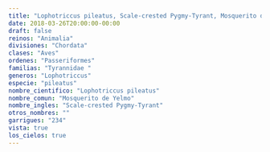 ```yaml
---
title: "Lophotriccus pileatus, Scale-crested Pygmy-Tyrant, Mosquerito de Yelmo"
date: 2018-03-26T20:00:00-00:00
draft: false
reinos: "Animalia"
divisiones: "Chordata"
clases: "Aves"
ordenes: "Passeriformes"
familias: "Tyrannidae "
generos: "Lophotriccus"
especie: "pileatus"
nombre_cientifico: "Lophotriccus pileatus"
nombre_comun: "Mosquerito de Yelmo"
nombre_ingles: "Scale-crested Pygmy-Tyrant"
otros_nombres: ""
garrigues: "234"
vista: true
los_cielos: true
---
```

